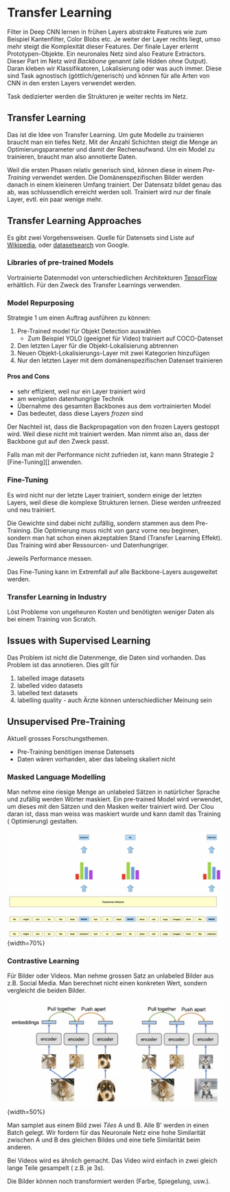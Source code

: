 # Transfer Learning

Filter in Deep CNN lernen in frühen Layers abstrakte Features wie zum Beispiel Kantenfilter, Color
Blobs etc. Je weiter der Layer rechts liegt, umso mehr steigt die Komplexität dieser Features. Der
finale Layer erlernt Prototypen-Objekte. Ein neuronales Netz sind also Feature Extractors. Dieser
Part im Netz wird *Backbone* genannt (alle Hidden ohne Output). Daran kleben wir Klassifikatoren,
Lokalisierung oder was auch immer. Diese sind Task agnostisch (göttlich/generisch) und können für
alle Arten von CNN in den ersten Layers verwendet werden.

Task dedizierter werden die Strukturen je weiter rechts im Netz.

## Transfer Learning

Das ist die Idee von Transfer Learning. Um gute Modelle zu trainieren braucht man ein tiefes Netz.
Mit der Anzahl Schichten steigt die Menge an Optimierungsparameter und damit der Rechenaufwand. Um
ein Model zu trainieren, braucht man also annotierte Daten.

Weil die ersten Phasen relativ generisch sind, können diese in einem *Pre-Training* verwendet
werden. Die Domänenspezifischen Bilder werden danach in einem kleineren Umfang trainiert. Der
Datensatz bildet genau das ab, was schlussendlich erreicht werden soll. Trainiert wird nur der
finale Layer, evtl. ein paar wenige mehr.

## Transfer Learning Approaches

Es gibt zwei Vorgehensweisen. Quelle für Datensets sind Liste
auf [Wikipedia](https://en.wikipedia.org/wiki/List_of_datasets_for_machine-learning_research),
oder [datasetsearch](https://datasetsearch.research.google.com/) von Google.

### Libraries of pre-trained Models

Vortrainierte Datenmodel von unterschiedlichen Architekturen [TensorFlow](https://tfhub.dev/)
erhältlich. Für den Zweck des Transfer Learnings verwenden.

### Model Repurposing

Strategie 1 um einen Auftrag ausführen zu können:

1. Pre-Trained model für Objekt Detection auswählen
    - Zum Beispiel YOLO (geeignet für Video) trainiert auf COCO-Datenset
2. Den letzten Layer für die Objekt-Lokalisierung abtrennen
3. Neuen Objekt-Lokalisierungs-Layer mit zwei Kategorien hinzufügen
4. Nur den letzten Layer mit dem domänenspezifischen Datenset trainieren

#### Pros and Cons

* sehr effizient, weil nur ein Layer trainiert wird
* am wenigsten datenhungrige Technik
* Übernahme des gesamten Backbones aus dem vortrainierten Model
* Das bedeutet, dass diese Layers *frozen* sind

Der Nachteil ist, dass die Backpropagation von den frozen Layers gestoppt wird. Weil diese nicht mit
trainiert werden. Man nimmt also an, dass der Backbone gut auf den Zweck passt.

Falls man mit der Performance nicht zufrieden ist, kann mann Strategie 2 [Fine-Tuning][] anwenden.

### Fine-Tuning

Es wird nicht nur der letzte Layer trainiert, sondern einige der letzten Layers, weil diese die
komplexe Strukturen lernen. Diese werden unfreezed und neu trainiert.

Die Gewichte sind dabei nicht zufällig, sondern stammen aus dem Pre-Training. Die Optimierung muss
nicht von ganz vorne neu beginnen, sondern man hat schon einen akzeptablen Stand (Transfer Learning
Effekt). Das Training wird aber Ressourcen- und Datenhungriger.

Jeweils Performance messen.

Das Fine-Tuning kann im Extremfall auf alle Backbone-Layers ausgeweitet werden.

### Transfer Learning in Industry

Löst Probleme von ungeheuren Kosten und benötigten weniger Daten als bei einem Training von Scratch.

## Issues with Supervised Learning

Das Problem ist nicht die Datenmenge, die Daten sind vorhanden. Das Problem ist das annotieren. Dies
gilt für

1. labelled image datasets
1. labelled video datasets
1. labelled text datasets
1. labelling quality - auch Ärzte können unterschiedlicher Meinung sein

## Unsupervised Pre-Training

Aktuell grosses Forschungsthemen.

* Pre-Training benötigen imense Datensets
* Daten wären vorhanden, aber das labeling skaliert nicht

### Masked Language Modelling

Man nehme eine riesige Menge an unlabeled Sätzen in natürlicher Sprache und zufällig werden Wörter
maskiert. Ein pre-trained Model wird verwendet, um dieses mit den Sätzen und den Masken weiter
trainiert wird. Der Clou daran ist, dass man weiss was maskiert wurde und kann damit das Training (
Optimierung) gestalten.

![Masked Language Modelling](images/bert.png){width=70%}

### Contrastive Learning

Für Bilder oder Videos. Man nehme grossen Satz an unlabeled Bilder aus z.B. Social Media. Man
berechnet nicht einen konkreten Wert, sondern vergleicht die beiden Bilder.

![Masked Language Modelling](images/contrastivelearning.png){width=50%}

Man samplet aus einem Bild zwei *Tiles* A und B. Alle B' werden in einen Batch gelegt. Wir fordern
für das Neuronale Netz eine hohe Similarität zwischen A und B des gleichen Bildes und eine tiefe
Similarität beim anderen.

Bei Videos wird es ähnlich gemacht. Das Video wird einfach in zwei gleich lange Teile gesampelt (
z.B. je 3s).

Die Bilder können noch transformiert werden (Farbe, Spiegelung, usw.).
